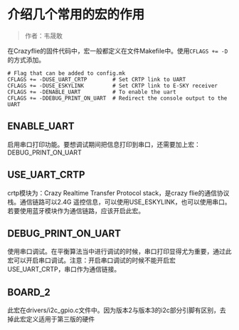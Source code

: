 

#  介绍几个常用的宏的作用


> 作者：韦晟敢

在Crazyflie的固件代码中，宏一般都定义在文件Makefile中。使用`CFLAGS += -D`的方式添加。

~~~
# Flag that can be added to config.mk
CFLAGS += -DUSE_UART_CRTP        # Set CRTP link to UART
CFLAGS += -DUSE_ESKYLINK         # Set CRTP link to E-SKY receiver
CFLAGS += -DENABLE_UART          # To enable the uart
CFLAGS += -DDEBUG_PRINT_ON_UART  # Redirect the console output to the UART
~~~


## ENABLE_UART
启用串口打印功能。要想调试期间把信息打印到串口，还需要加上宏：DEBUG\_PRINT\_ON\_UART 

## USE\_UART\_CRTP
crtp模块为：Crazy Realtime Transfer Protocol stack，是crazy flie的通信协议栈。通信链路可以2.4G 遥控信息，可以使用USE_ESKYLINK，也可以使用串口。若要使用蓝牙模块作为通信链路，应该开启此宏。

## DEBUG\_PRINT\_ON\_UART
使用串口调试。在平衡算法当中进行调试的时候，串口打印显得尤为重要，通过此宏可以开启串口调试。注意：开启串口调试的时候不能开启宏USE\_UART\_CRTP，串口作为通信链接。

## BOARD_2
此宏在drivers/i2c_gpio.c文件中。因为版本2与版本3的i2c部分引脚有区别，去掉此宏定义适用于第三版的硬件


